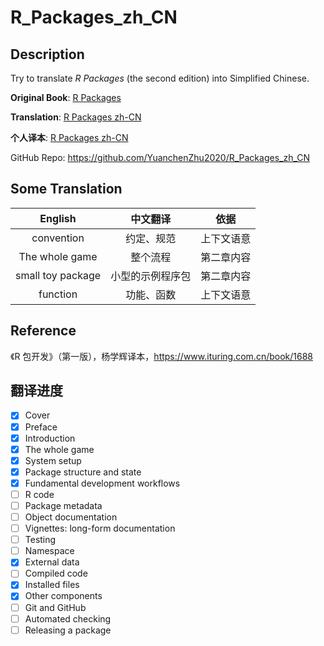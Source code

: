 # R_Packages_zh_CN

## Description

Try to translate *R Packages* (the second edition) into Simplified Chinese.

**Original Book**: [R Packages](https://github.com/hadley/r-pkgs)

**Translation**: [R Packages zh-CN](https://r-packages-zh-cn.readthedocs.io/zh_CN/latest/)

**个人译本**: [R Packages zh-CN](https://r-packages-zh-cn.readthedocs.io/zh_CN/latest/)

GitHub Repo: https://github.com/YuanchenZhu2020/R_Packages_zh_CN





## Some Translation

|      English      |     中文翻译     |    依据    |
| :---------------: | :--------------: | :--------: |
|    convention     |    约定、规范    | 上下文语意 |
|  The whole game   |     整个流程     | 第二章内容 |
| small toy package | 小型的示例程序包 | 第二章内容 |
|     function      |    功能、函数    | 上下文语意 |



## Reference

《R 包开发》（第一版），杨学辉译本，https://www.ituring.com.cn/book/1688



## 翻译进度

- [x] Cover
- [x] Preface
- [x] Introduction
- [X] The whole game
- [X] System setup
- [X] Package structure and state
- [X] Fundamental development workflows
- [ ] R code
- [ ] Package metadata
- [ ] Object documentation
- [ ] Vignettes: long-form documentation
- [ ] Testing
- [ ] Namespace
- [X] External data
- [ ] Compiled code
- [X] Installed files
- [X] Other components
- [ ] Git and GitHub
- [ ] Automated checking
- [ ] Releasing a package
